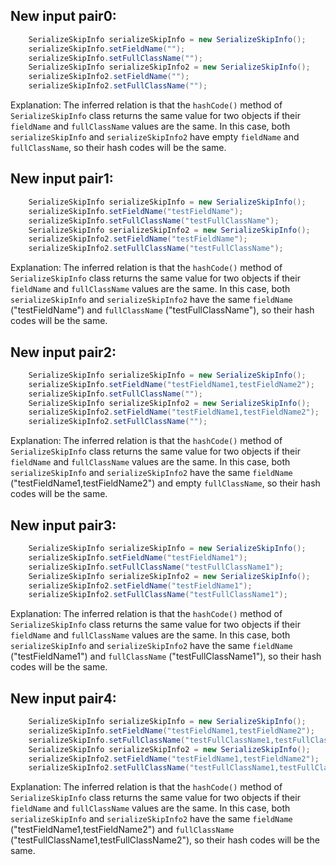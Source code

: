 ## New input pair0:
```java
    SerializeSkipInfo serializeSkipInfo = new SerializeSkipInfo();
    serializeSkipInfo.setFieldName("");
    serializeSkipInfo.setFullClassName("");
    SerializeSkipInfo serializeSkipInfo2 = new SerializeSkipInfo();
    serializeSkipInfo2.setFieldName("");
    serializeSkipInfo2.setFullClassName("");
```
Explanation: 
The inferred relation is that the `hashCode()` method of `SerializeSkipInfo` class returns the same value for two objects if their `fieldName` and `fullClassName` values are the same. In this case, both `serializeSkipInfo` and `serializeSkipInfo2` have empty `fieldName` and `fullClassName`, so their hash codes will be the same.

## New input pair1:
```java
    SerializeSkipInfo serializeSkipInfo = new SerializeSkipInfo();
    serializeSkipInfo.setFieldName("testFieldName");
    serializeSkipInfo.setFullClassName("testFullClassName");
    SerializeSkipInfo serializeSkipInfo2 = new SerializeSkipInfo();
    serializeSkipInfo2.setFieldName("testFieldName");
    serializeSkipInfo2.setFullClassName("testFullClassName");
```
Explanation: 
The inferred relation is that the `hashCode()` method of `SerializeSkipInfo` class returns the same value for two objects if their `fieldName` and `fullClassName` values are the same. In this case, both `serializeSkipInfo` and `serializeSkipInfo2` have the same `fieldName` ("testFieldName") and `fullClassName` ("testFullClassName"), so their hash codes will be the same.

## New input pair2:
```java
    SerializeSkipInfo serializeSkipInfo = new SerializeSkipInfo();
    serializeSkipInfo.setFieldName("testFieldName1,testFieldName2");
    serializeSkipInfo.setFullClassName("");
    SerializeSkipInfo serializeSkipInfo2 = new SerializeSkipInfo();
    serializeSkipInfo2.setFieldName("testFieldName1,testFieldName2");
    serializeSkipInfo2.setFullClassName("");
```
Explanation: 
The inferred relation is that the `hashCode()` method of `SerializeSkipInfo` class returns the same value for two objects if their `fieldName` and `fullClassName` values are the same. In this case, both `serializeSkipInfo` and `serializeSkipInfo2` have the same `fieldName` ("testFieldName1,testFieldName2") and empty `fullClassName`, so their hash codes will be the same.

## New input pair3:
```java
    SerializeSkipInfo serializeSkipInfo = new SerializeSkipInfo();
    serializeSkipInfo.setFieldName("testFieldName1");
    serializeSkipInfo.setFullClassName("testFullClassName1");
    SerializeSkipInfo serializeSkipInfo2 = new SerializeSkipInfo();
    serializeSkipInfo2.setFieldName("testFieldName1");
    serializeSkipInfo2.setFullClassName("testFullClassName1");
```
Explanation: 
The inferred relation is that the `hashCode()` method of `SerializeSkipInfo` class returns the same value for two objects if their `fieldName` and `fullClassName` values are the same. In this case, both `serializeSkipInfo` and `serializeSkipInfo2` have the same `fieldName` ("testFieldName1") and `fullClassName` ("testFullClassName1"), so their hash codes will be the same.

## New input pair4:
```java
    SerializeSkipInfo serializeSkipInfo = new SerializeSkipInfo();
    serializeSkipInfo.setFieldName("testFieldName1,testFieldName2");
    serializeSkipInfo.setFullClassName("testFullClassName1,testFullClassName2");
    SerializeSkipInfo serializeSkipInfo2 = new SerializeSkipInfo();
    serializeSkipInfo2.setFieldName("testFieldName1,testFieldName2");
    serializeSkipInfo2.setFullClassName("testFullClassName1,testFullClassName2");
```
Explanation: 
The inferred relation is that the `hashCode()` method of `SerializeSkipInfo` class returns the same value for two objects if their `fieldName` and `fullClassName` values are the same. In this case, both `serializeSkipInfo` and `serializeSkipInfo2` have the same `fieldName` ("testFieldName1,testFieldName2") and `fullClassName` ("testFullClassName1,testFullClassName2"), so their hash codes will be the same.